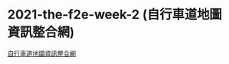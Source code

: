 # 2021-the-f2e-week-2 (自行車道地圖資訊整合網)

[自行車道地圖資訊整合網](https://yiminprogram.github.io/2021-the-f2e-week-2/map)
